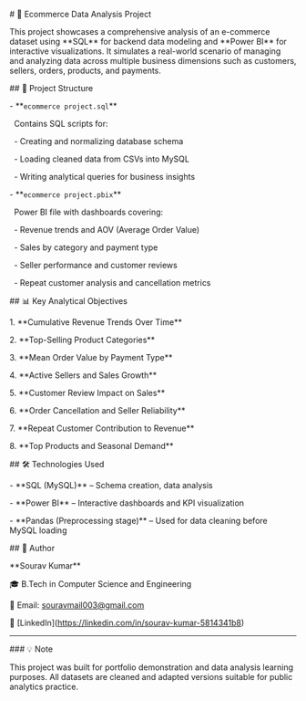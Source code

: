 \# 🛒 Ecommerce Data Analysis Project



This project showcases a comprehensive analysis of an e-commerce dataset using \*\*SQL\*\* for backend data modeling and \*\*Power BI\*\* for interactive visualizations. It simulates a real-world scenario of managing and analyzing data across multiple business dimensions such as customers, sellers, orders, products, and payments.



\## 📂 Project Structure



\- \*\*`ecommerce project.sql`\*\*  

&nbsp; Contains SQL scripts for:

&nbsp; - Creating and normalizing database schema

&nbsp; - Loading cleaned data from CSVs into MySQL

&nbsp; - Writing analytical queries for business insights



\- \*\*`ecommerce project.pbix`\*\*  

&nbsp; Power BI file with dashboards covering:

&nbsp; - Revenue trends and AOV (Average Order Value)

&nbsp; - Sales by category and payment type

&nbsp; - Seller performance and customer reviews

&nbsp; - Repeat customer analysis and cancellation metrics



\## 📊 Key Analytical Objectives



1\. \*\*Cumulative Revenue Trends Over Time\*\*

2\. \*\*Top-Selling Product Categories\*\*

3\. \*\*Mean Order Value by Payment Type\*\*

4\. \*\*Active Sellers and Sales Growth\*\*

5\. \*\*Customer Review Impact on Sales\*\*

6\. \*\*Order Cancellation and Seller Reliability\*\*

7\. \*\*Repeat Customer Contribution to Revenue\*\*

8\. \*\*Top Products and Seasonal Demand\*\*



\## 🛠 Technologies Used



\- \*\*SQL (MySQL)\*\* – Schema creation, data analysis

\- \*\*Power BI\*\* – Interactive dashboards and KPI visualization

\- \*\*Pandas (Preprocessing stage)\*\* – Used for data cleaning before MySQL loading



\## 📌 Author



\*\*Sourav Kumar\*\*  

🎓 B.Tech in Computer Science and Engineering  

📧 Email: souravmail003@gmail.com  

🔗 \[LinkedIn](https://linkedin.com/in/sourav-kumar-5814341b8)



---



\### 💡 Note

This project was built for portfolio demonstration and data analysis learning purposes. All datasets are cleaned and adapted versions suitable for public analytics practice.



